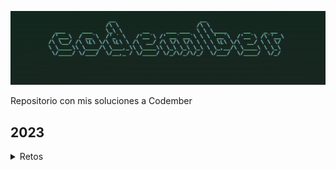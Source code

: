 ![Alt text](./assets/image.png)

Repositorio con mis soluciones a Codember

## 2023

<details>
<summary>Retos</summary>

| #   | Reto                                                                     | Código                                           |
| --- | ------------------------------------------------------------------------ | ------------------------------------------------ |
| 1   | _[Contar Palabras](./src/2023/challenge-01/README.md)_                   | **[Solución](./src/2023/challenge-01/index.js)** |
| 2   | _[Mini compiler](./src/2023/challenge-02/README.md)_                     | **[Solución](./src/2023/challenge-02/index.js)** |
| 3   | _[El cifrado espía](./src/2023/challenge-03/README.md)_                  | **[Solución](./src/2023/challenge-03/index.js)** |
| 4   | _[Hackers dañar sistema de archivos](./src/2023/challenge-04/README.md)_ | **[Solución](./src/2023/challenge-04/index.js)** |
| 5   | _[El problema final](./src/2023/challenge-05/README.md)_                 | **[Solución](./src/2023/challenge-05/index.js)** |

</details>
